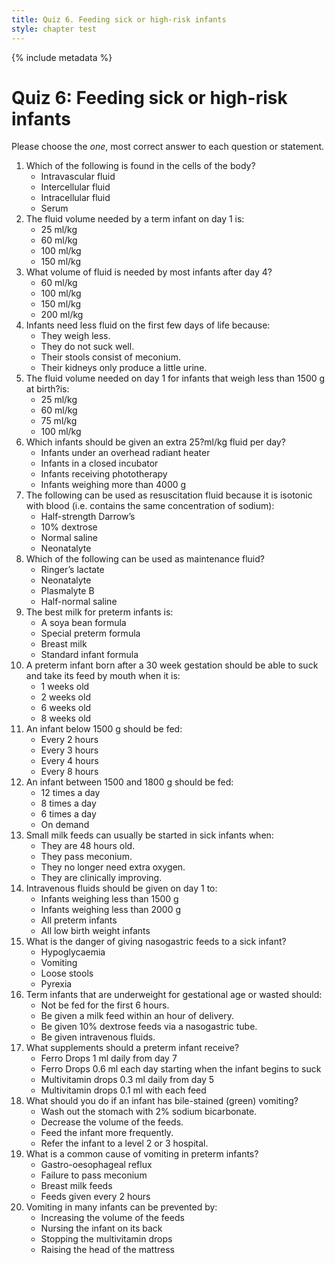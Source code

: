 ```yaml
---
title: Quiz 6. Feeding sick or high-risk infants
style: chapter test
---
```


{% include metadata %}

# Quiz 6: Feeding sick or high-risk infants

Please choose the *one*, most correct answer to each question or statement.

1.	Which of the following is found in the cells of the body?
	-	Intravascular fluid
	-	Intercellular fluid
	+	Intracellular fluid
	-	Serum
2.	The fluid volume needed by a term infant on day 1 is:
	-	25 ml/kg
	+	60 ml/kg
	-	100 ml/kg
	-	150 ml/kg
3.	What volume of fluid is needed by most infants after day 4?
	-	60 ml/kg
	-	100 ml/kg
	+	150 ml/kg
	-	200 ml/kg
4.	Infants need less fluid on the first few days of life because:
	-	They weigh less.
	-	They do not suck well.
	-	Their stools consist of meconium.
	+	Their kidneys only produce a little urine.
5.	The fluid volume needed on day 1 for infants that weigh less than 1500 g at birth?is:
	-	25 ml/kg
	-	60 ml/kg
	+	75 ml/kg
	-	100 ml/kg
6.	Which infants should be given an extra 25?ml/kg fluid per day?
	+	Infants under an overhead radiant heater
	-	Infants in a closed incubator
	-	Infants receiving phototherapy
	-	Infants weighing more than 4000 g
7.	The following can be used as resuscitation fluid because it is isotonic with blood (i.e. contains the same concentration of sodium):
	-	Half-strength Darrow’s
	-	10% dextrose
	+	Normal saline
	-	Neonatalyte
8.	Which of the following can be used as maintenance fluid?
	-	Ringer’s lactate
	+	Neonatalyte
	-	Plasmalyte B
	-	Half-normal saline
9.	The best milk for preterm infants is:
	-	A soya bean formula
	-	Special preterm formula
	+	Breast milk
	-	Standard infant formula
10.	A preterm infant born after a 30 week gestation should be able to suck and take its feed by mouth when it is:
	-	1 weeks old
	-	2 weeks old
	+	6 weeks old
	-	8 weeks old
11.	An infant below 1500 g should be fed:
	+	Every 2 hours
	-	Every 3 hours
	-	Every 4 hours
	-	Every 8 hours
12.	An infant between 1500 and 1800 g should be fed:
	-	12 times a day
	+	8 times a day
	-	6 times a day
	-	On demand
13.	Small milk feeds can usually be started in sick infants when:
	-	They are 48 hours old.
	-	They pass meconium.
	-	They no longer need extra oxygen.
	+	They are clinically improving.
14.	Intravenous fluids should be given on day 1 to:
	+	Infants weighing less than 1500 g
	-	Infants weighing less than 2000 g
	-	All preterm infants
	-	All low birth weight infants
15.	What is the danger of giving nasogastric feeds to a sick infant?
	-	Hypoglycaemia
	+	Vomiting
	-	Loose stools
	-	Pyrexia
16.	Term infants that are underweight for gestational age or wasted should:
	-	Not be fed for the first 6 hours.
	+	Be given a milk feed within an hour of delivery.
	-	Be given 10% dextrose feeds via a nasogastric tube.
	-	Be given intravenous fluids.
17.	What supplements should a preterm infant receive?
	-	Ferro Drops 1 ml daily from day 7
	-	Ferro Drops 0.6 ml each day starting when the infant begins to suck
	+	Multivitamin drops 0.3 ml daily from day 5
	-	Multivitamin drops 0.1 ml with each feed
18.	What should you do if an infant has bile-stained (green) vomiting?
	-	Wash out the stomach with 2% sodium bicarbonate.
	-	Decrease the volume of the feeds.
	-	Feed the infant more frequently.
	+	Refer the infant to a level 2 or 3 hospital.
19.	What is a common cause of vomiting in preterm infants?
	+	Gastro-oesophageal reflux
	-	Failure to pass meconium
	-	Breast milk feeds
	-	Feeds given every 2 hours
20.	Vomiting in many infants can be prevented by:
	-	Increasing the volume of the feeds
	-	Nursing the infant on its back
	-	Stopping the multivitamin drops
	+	Raising the head of the mattress
